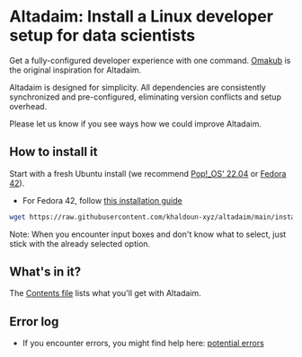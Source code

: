 # Altadaim: Install a Linux developer setup for data scientists

Get a fully-configured developer experience with one command.
[Omakub](https://omakub.org/) is the original inspiration for Altadaim.

Altadaim is designed for simplicity.
All dependencies are consistently synchronized and pre-configured,
eliminating version conflicts and setup overhead.

Please let us know if you see ways how we could improve Altadaim.

## How to install it

Start with a fresh Ubuntu install
(we recommend [Pop!_OS' 22.04](https://system76.com/pop/download/)
or [Fedora 42](https://guides.frame.work/Guide/Fedora+42+Installation+on+the+Framework+Laptop+13/419)).

- For Fedora 42, follow [this installation guide](https://guides.frame.work/Guide/Fedora+42+Installation+on+the+Framework+Laptop+13/419)

```bash
wget https://raw.githubusercontent.com/khaldoun-xyz/altadaim/main/install_altadaim.sh && sudo bash install_altadaim.sh
```

Note: When you encounter input boxes and don't know what to select,
just stick with the already selected option.

## What's in it?

The [Contents file](./docs/contents.md) lists what you'll get with Altadaim.

## Error log

- If you encounter errors, you might find help here: [potential errors](/docs/potential_errors.md)
